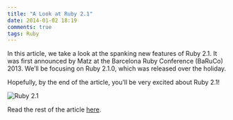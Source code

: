 ```yaml
---
title: "A Look at Ruby 2.1"
date: 2014-01-02 18:19
comments: true
tags: Ruby
---
```


In this article, we take a look at the spanking new features of Ruby 2.1. It was first announced by Matz at the Barcelona Ruby Conference (BaRuCo) 2013. We’ll be focusing on Ruby 2.1.0, which was released over the holiday.

Hopefully, by the end of the article, you’ll be very excited about Ruby 2.1!

![Ruby 2.1](http://dab1nmslvvntp.cloudfront.net/wp-content/uploads/2013/12/ruby2.1_signal-300x214.jpg)

Read the rest of the article [here](http://www.sitepoint.com/look-ruby-2-1/).
